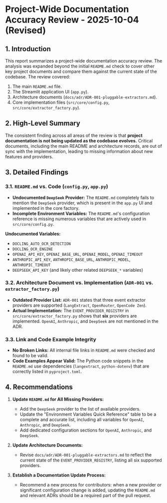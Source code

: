 # Project-Wide Documentation Accuracy Review - 2025-10-04 (Revised)

## 1. Introduction

This report summarizes a project-wide documentation accuracy review. The analysis was expanded beyond the initial `README.md` check to cover other key project documents and compare them against the current state of the codebase. The review covered:
1.  The main `README.md` file.
2.  The Streamlit application UI (`app.py`).
3.  Architecture documents (`docs/adr/ADR-001-pluggable-extractors.md`).
4.  Core implementation files (`src/core/config.py`, `src/core/extractor_factory.py`).

## 2. High-Level Summary

The consistent finding across all areas of the review is that **project documentation is not being updated as the codebase evolves.** Critical documents, including the main README and architecture records, are out of sync with the implementation, leading to missing information about new features and providers.

## 3. Detailed Findings

### 3.1. `README.md` vs. Code (`config.py`, `app.py`)

- **Undocumented `DeepSeek` Provider:** The `README.md` completely fails to mention the `DeepSeek` provider, which is present in the `app.py` UI and implemented in the core factory.
- **Incomplete Environment Variables:** The `README.md`'s configuration reference is missing numerous variables that are actively used in `src/core/config.py`.

**Undocumented Variables:**
*   `DOCLING_AUTO_OCR_DETECTION`
*   `DOCLING_OCR_ENGINE`
*   `OPENAI_API_KEY`, `OPENAI_BASE_URL`, `OPENAI_MODEL`, `OPENAI_TIMEOUT`
*   `ANTHROPIC_API_KEY`, `ANTHROPIC_BASE_URL`, `ANTHROPIC_MODEL`, `ANTHROPIC_TIMEOUT`
*   `DEEPSEEK_API_KEY` (and likely other related `DEEPSEEK_*` variables)

### 3.2. Architecture Document vs. Implementation (`ADR-001` vs. `extractor_factory.py`)

- **Outdated Provider List:** `ADR-001` states that three event extractor providers are supported (`LangExtract`, `OpenRouter`, `OpenCode Zen`).
- **Actual Implementation:** The `EVENT_PROVIDER_REGISTRY` in `src/core/extractor_factory.py` shows that **six** providers are implemented. `OpenAI`, `Anthropic`, and `DeepSeek` are not mentioned in the ADR.

### 3.3. Link and Code Example Integrity

- **No Broken Links:** All internal file links in `README.md` were checked and found to be valid.
- **Code Examples Appear Valid:** The Python code snippets in the `README.md` use dependencies (`langextract`, `python-dotenv`) that are correctly listed in `pyproject.toml`.

## 4. Recommendations

1.  **Update `README.md` for All Missing Providers:**
    *   Add the `DeepSeek` provider to the list of available providers.
    *   Update the "Environment Variables Quick Reference" table to be a complete and accurate list, including all variables for `OpenAI`, `Anthropic`, and `DeepSeek`.
    *   Add dedicated configuration sections for `OpenAI`, `Anthropic`, and `DeepSeek`.

2.  **Update Architecture Documents:**
    *   Revise `docs/adr/ADR-001-pluggable-extractors.md` to reflect the current state of the `EVENT_PROVIDER_REGISTRY`, listing all six supported providers.

3.  **Establish a Documentation Update Process:**
    *   Recommend a new process for contributors: when a new provider or significant configuration change is added, updating the `README.md` and relevant ADRs should be a required part of the pull request.
